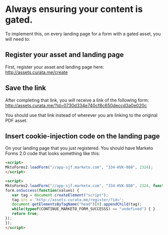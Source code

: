 # Always ensuring your content is gated.

To implement this, on every landing page for a form with a gated asset, you will need to:

## Register your asset and landing page
First, register your asset and landing page here: http://assets.curata.me/create

## Save the link
After completing that link, you will receive a link of the following form:
http://assets.curata.me/?id=0730d334e740cf8c650deccd3a0e020c

You should use that link instead of wherever you are linking to the original PDF asset.

## Insert cookie-injection code on the landing page
On your landing page that you just registered.  You should have Marketo Forms 2.0 code that looks something like this:
```html
<script>
MktoForms2.loadForm("//app-sjf.marketo.com", "334-HVK-808", 2324);
</script>
```


```html
<script>
MktoForms2.loadForm("//app-sjf.marketo.com", "334-HVK-808", 2324, function(form){
form.onSuccess(function(values) {
   var tag = document.createElement("script");
   tag.src = 'http://assets.curata.me/register/?id=';
   document.getElementsByTagName("head")[0].appendChild(tag);
   while(typeof(CONTINUE_MARKETO_FORM_SUCCESSS) == "undefined") { }
   return true;
});
});
</script>
```
